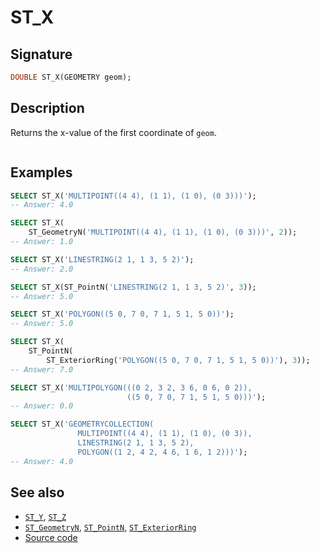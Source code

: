 # ST_X

## Signature

```sql
DOUBLE ST_X(GEOMETRY geom);
```

## Description

Returns the x-value of the first coordinate of `geom`.

```{include} sfs-1-2-1.md
```

## Examples

```sql
SELECT ST_X('MULTIPOINT((4 4), (1 1), (1 0), (0 3)))');
-- Answer: 4.0
```

```sql
SELECT ST_X(
    ST_GeometryN('MULTIPOINT((4 4), (1 1), (1 0), (0 3)))', 2));
-- Answer: 1.0
```

```sql
SELECT ST_X('LINESTRING(2 1, 1 3, 5 2)');
-- Answer: 2.0
```

```sql
SELECT ST_X(ST_PointN('LINESTRING(2 1, 1 3, 5 2)', 3));
-- Answer: 5.0

SELECT ST_X('POLYGON((5 0, 7 0, 7 1, 5 1, 5 0))');
-- Answer: 5.0
```

```sql
SELECT ST_X(
    ST_PointN(
        ST_ExteriorRing('POLYGON((5 0, 7 0, 7 1, 5 1, 5 0))'), 3));
-- Answer: 7.0
```

```sql
SELECT ST_X('MULTIPOLYGON(((0 2, 3 2, 3 6, 0 6, 0 2)),
                          ((5 0, 7 0, 7 1, 5 1, 5 0)))');
-- Answer: 0.0
```

```sql
SELECT ST_X('GEOMETRYCOLLECTION(
               MULTIPOINT((4 4), (1 1), (1 0), (0 3)),
               LINESTRING(2 1, 1 3, 5 2),
               POLYGON((1 2, 4 2, 4 6, 1 6, 1 2)))');
-- Answer: 4.0

```

## See also

* [`ST_Y`](../ST_Y), [`ST_Z`](../ST_Z)
* [`ST_GeometryN`](../ST_GeometryN), [`ST_PointN`](../ST_PointN), [`ST_ExteriorRing`](../ST_ExteriorRing)
* <a href="https://github.com/orbisgis/h2gis/blob/master/h2gis-functions/src/main/java/org/h2gis/functions/spatial/properties/ST_X.java" target="_blank">Source code</a>
